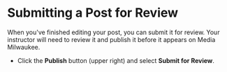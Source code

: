 # Submitting a Post for Review

When you've finished editing your post, you can submit it for review. Your instructor will need to review it and publish it before it appears on Media Milwaukee.

* Click the **Publish** button \(upper right\) and select **Submit for Review**.



